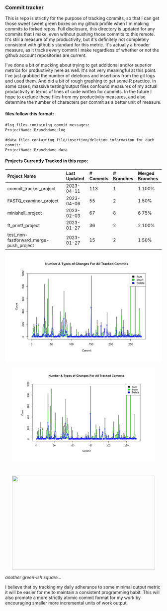 
### Commit tracker
This is repo is strictly for the purpose of tracking commits, so that I can get those sweet sweet green boxes on my github profile when I'm making commits to forked repos. Full disclosure, this directory is updated for any commits that I make, even without pushing those commits to this remote. It's still a measure of my productivity, but it's definitely not completely consistent with github's standard for this metric. It's actually a broader measure, as it tracks every commit I make regardless of whether or not the github account repositories are current.

I've done a bit of mucking about trying to get additional and/or superior metrics for productivity here as well. It's not very meaningful at this point. I've just grabbed the number of deletions and insertions from the git logs and used them. And did a bit of rough graphing to get some R practice. In some cases, massive testing/output files confound measures of my actual productivity in terms of lines of code written for commits. In the future I hope to exclude these files from my productivity measures, and also determine the number of characters per commit as a better unit of measure.

#### files follow this format:
```
#log files containing commit messages:
ProjectName::BranchName.log

#data files containing file/insertion/deletion information for each commit:
ProjectName::BranchName.data
```
#### Projects Currently Tracked in this repo:

[comment]: # (This is where the table goes)

Project Name | Last Updated | # Commits | # Branches | Merged Branches
:---|:---|:---|:---|:---
commit_tracker_project                   |  2023-04-11  |  113  |  1  |  1  100%
FASTQ_examiner_project                   |  2023-04-06  |  55   |  2  |  1  50%
minishell_project                        |  2023-02-03  |  67   |  8  |  6  75%
ft_printf_project                        |  2023-01-27  |  36   |  2  |  2  100%
test_non-fastforward_merge-push_project  |  2023-01-27  |  15   |  2  |  1  50%

[comment]: # (This is where the table ends)

![test_image](https://github.com/pierremigeon/commit_tracker/blob/master/totals_lineplot.png)

<p align="center">
 <img width="460" height="300" src="https://github.com/pierremigeon/commit_tracker/blob/master/totals_lineplot.png">
</p>

</br>

<p align="center">
  <img width="460" height="300" src="https://cdn.shopify.com/s/files/1/0502/6417/products/ScreenShot2020-04-30at10.11.38PM_4472x.png?v=1588308646">
</p>

*another green-ish square...*

I believe that by tracking my daily adherance to some minimal output metric it will be easier for me to maintain a consistent programming habit. This will also promote a more strictly atomic commit format for my work by encouraging smaller more incremental units of work output.
